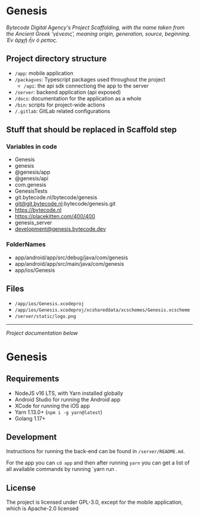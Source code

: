 # Genesis

_Bytecode Digital Agency's Project Scaffolding, with the name taken from the Ancient Greek 'γένεσις', meaning origin, generation, source, beginning. Ἐν ἀρχῇ ἦν ὁ ρεπος._

## Project directory structure

* `/app`: mobile application
* `/packagves`: Typescript packages used throughout the project
  * `/api`: the api sdk connectiong the app to the server
* `/server`: backend application (api exposed)
* `/docs`: documentation for the application as a whole
* `/bin`: scripts for project-wide actions
* `/.gitlab`: GitLab related configurations

## Stuff that should be replaced in Scaffold step

### Variables in code

* Genesis
* genesis
* @genesis/app
* @genesis/api
* com.genesis
* GenesisTests
* git.bytecode.nl/bytecode/genesis
* git@git.bytecode.nl:bytecode/genesis.git
* https://bytecode.nl
* https://placekitten.com/400/400
* genesis_server
* development@genesis.bytecode.dev

### FolderNames
* app/android/app/src/debug/java/com/genesis
* app/android/app/src/main/java/com/genesis
* app/ios/Genesis

## Files

* `/app/ios/Genesis.xcodeproj`
* `/app/ios/Genesis.xcodeproj/xcshareddata/xcschemes/Genesis.xcscheme`
* `/server/static/logo.png`

---

_Project documentation below_

# Genesis

## Requirements

* NodeJS v16 LTS, with Yarn installed globally
* Android Studio for running the Android app
* XCode for running the iOS app
* Yarn 1.13.0+ (`npm i -g yarn@latest`)
* Golang 1.17+

## Development

Instructions for running the back-end can be found in `/server/README.md`.

For the app you can `cd app` and then after running `yarn` you can get a list of all available commands by running `yarn run .

## License

The project is licensed under GPL-3.0, except for the mobile application, which is Apache-2.0 licensed
